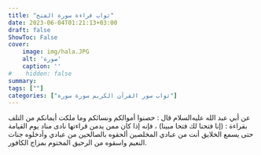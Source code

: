 ```yaml
---
title: "ثواب قراءة سورة الفتح"
date: 2023-06-04T01:21:13+03:00
draft: false
ShowToc: False
cover:
    image: img/hala.JPG
    alt: 'صورة'
    caption: ''
#    hidden: false
summary: 
tags: [""]
categories: ["ثواب سور القرآن الكريم سورة سورة"]
---
```

عن أبي
عبد الله عليه‌السلام قال : حصنوا أموالكم ونسائكم وما ملكت أيمانكم من التلف
بقراءة : (إنا فتحنا لك فتحا مبينا) ، فإنه إذا كان ممن يدمن قراءتها
نادى مناد يوم القيامة حتى يسمع الخلايق أنت من عبادي المخلصين ألحقوه
بالصالحين من عبادي وأدخلوه جنات النعيم واسقوه من الرحيق المختوم
بمزاج الكافور.

